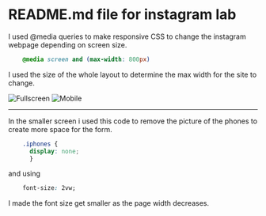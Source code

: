 # README.md file for instagram lab

I used @media queries to make responsive CSS to change the instagram webpage depending on screen size.

```css
    @media screen and (max-width: 800px)
```
I used the size of the whole layout to determine the max width for the site to change.

![Fullscreen](Fullscreen.png) ![Mobile](Mobile.png)

---

In the smaller screen i used this code to remove the picture of the phones to create more space for the form.

```CSS
    .iphones {
      display: none;
      }
```

and using

```CSS
    font-size: 2vw;
```

I made the font size get smaller as the page width decreases.
